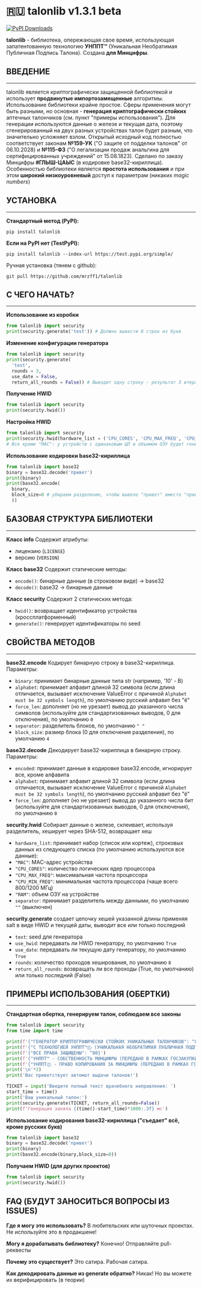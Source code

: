# 🇷🇺 talonlib v1.3.1 beta

[![PyPI Downloads](https://static.pepy.tech/personalized-badge/talonlib?period=total&units=INTERNATIONAL_SYSTEM&left_color=BLACK&right_color=BLACK&left_text=%D0%B7%D0%B0%D0%B3%D1%80%D1%83%D0%B7%D0%BE%D0%BA%3A+)](https://pepy.tech/projects/talonlib)

**talonlib** - библиотека, опережающая свое время, использующая запатентованную технологию **УНППТ™** (Уникальная Необратимая Публичная Подпись Талона). Создана **для Минцифры**.

## ВВЕДЕНИЕ
---
talonlib является криптографически защищенной библиотекой и использует **продвинутые импортозамещенные** алгоритмы. Использование библиотеки крайне простое. Сферы применения могут быть разными, но основная - **генерация криптографически стойких** аптечных талончиков (см. пункт "примеры использования"). Для генерации используются данные о железе и текущая дата, поэтому сгенерированный на двух разных устройствах талон будет разным, что значительно усложняет взлом. Открытый исходный код полностью соответствует законам **№159-УК** ("О защите от подделки талонов" от 06.10.2028) и **№115-ФЗ** ("О легализации продаж анальгина для сертифицированных учреждений" от 15.08.1823). Сделано по заказу Минцифры **#ГЛЫШ-ЦАЫС** (в кодировке base32-кириллица).
Особенностью библиотеки является **простота использования** и при этом **широкий низкоуровневый** доступ к параметрам (никаких *magic numbers*)

## УСТАНОВКА
---
**Стандартный метод (PyPI):**
```
pip install talonlib
```

**Если на PyPI нет (TestPyPI):**
```
pip install talonlib --index-url https://test.pypi.org/simple/
```

Ручная установка (тянем с github):
```
git pull https://github.com/mrzff1/talonlib
```

## С ЧЕГО НАЧАТЬ?
---
**Использование из коробки**
```python
from talonlib import security
print(security.generate('test')) # Должно вывести 8 строк из букв
```

**Изменение конфигурации генератора**
```python
from talonlib import security
print(security.generate(
  'test',
  rounds = 3,
  use_date = False,
  return_all_rounds = False)) # Выводит одну строку - результат 3 итераций, при изменении даты вывод не изменится
```

**Получение HWID**
```python
from talonlib import security
print(security.hwid())
```

**Настройка HWID**
```python
from talonlib import security
print(security.hwid(hardware_list = ('CPU_CORES', 'CPU_MAX_FREQ', 'CPU_MIN_FREQ', 'RAM')))
# Все кроме "MAC": у устройств с одинаковым ЦП и объемом ОЗУ будет генерироваться одинаковый HWID
```

**Использование кодировки base32-кириллица**
```python
from talonlib import base32
binary = base32.decode('привет')
print(binary)
print(base32.encode(
  binary,
  block_size=0 # убираем разделение, чтобы вывело "привет" вместо "прив ет"
  ))
```

## БАЗОВАЯ СТРУКТУРА БИБЛИОТЕКИ
---
**Класс info**
Содержит атрибуты:
- лицензию (`LICENSE`)
- версию (`VERSION`)

**Класс base32**
Содержит статические методы:
- `encode()`: бинарные данные (в строковом виде) -> base32
- `decode()`: base32 -> бинарные данные

**Класс security**
Содержит 2 статических метода:
- `hwid()`: возвращает идентификатор устройства (кроссплатформенный)
- `generate()`: генерирует идентификаторы по seed

## СВОЙСТВА МЕТОДОВ
---
**base32.encode**
Кодирует бинарную строку в base32-кириллица. Параметры:
- `binary`: принимает бинарные данные типа str (например, '10' - В)
- `alphabet`: принимает алфавит длиной 32 символа (если длина отличается, вызывает исключение ValueError с причиной `Alphabet must be 32 symbols length`), по умолчанию русский алфавит без "ё"
- `force_len`: дополняет (но не урезает) вывод до указанного числа символов (используйте для стандартизованных выводов, 0 для отключения), по умолчанию `0`
- `separator`: разделитель блоков, по умолчанию `" "`
- `block_size`: размер блока (0 для отключения разделения), по умолчанию `4`

**base32.decode**
Декодирует base32-кириллица в бинарную строку. Параметры:
- `encoded`: принимает данные в кодировке base32.encode, игнорирует все, кроме алфавита
- `alphabet`: принимает алфавит длиной 32 символа (если длина отличается, вызывает исключение ValueError с причиной `Alphabet must be 32 symbols length`), по умолчанию русский алфавит без "ё"
- `force_len`: дополняет (но не урезает) вывод до указанного числа бит (используйте для стандартизованных выводов, 0 для отключения), по умолчанию `0`

**security.hwid**
Собирает данные о железе, склеивает, используя разделитель, хеширует через SHA-512, возвращает хеш
- `hardware_list`: принимает набор (список или кортеж), строковых данных из следующего списка (по умолчанию используются все данные):
 - `"MAC"`: MAC-адрес устройства
 - `"CPU_CORES"`: количество логических ядер процессора
 - `"CPU_MAX_FREQ"`: максимальная частота процессора
 - `"CPU_MIN_FREQ"`: минимальная частота процессора (чаще всего 800/1200 МГц)
 - `"RAM"`: объем ОЗУ на устройстве
- `separator`: принимает разделитель между данными, по умолчанию `""` (выключен)
 
**security.generate** создает цепочку хешей указанной длины применяя salt в виде HWID и текущей даты, выводит все или только последний
- `text`: seed для генератора
- `use_hwid`: передавать ли HWID генератору, по умолчанию `True`
- `use_date`: передавать ли текущую дату генератору, по умолчанию `True`
- `rounds`: количество проходов хеширования, по умолчанию `8`
- `return_all_rounds`: возвращать ли все проходы (True, по умолчанию) или только последний (False)

## ПРИМЕРЫ ИСПОЛЬЗОВАНИЯ (ОБЕРТКИ)
---
**Стандартная обертка, генерируем талон, соблюдаем все законы**
```python
from talonlib import security
from time import time

print(f'{"ГЕНЕРАТОР КРИПТОГРАФИЧЕСКИ СТОЙКИХ УНИКАЛЬНЫХ ТАЛОНЧИКОВ": ^80}')
print(f'{"C ТЕХНОЛОГИЕЙ УНППТ™Ⓒ (УНИКАЛЬНАЯ НЕОБРАТИМАЯ ПУБЛИЧНАЯ ПОДПИСЬ ТАЛОНА™Ⓒ)": ^80}')
print(f'{"ВСЕ ПРАВА ЗАЩИЩЕНЫ": ^80}')
print(f'{"УНППТ™ - СОБСТВЕННОСТЬ МИНЦИФРЫ (ПЕРЕДАНО В РАМКАХ ГОСЗАКУПКИ)": ^80}')
print(f'{"УНППТⒸ - ПРАВО КОПИРОВАНИЯ ЗА МИНЦИФРЫ (ПЕРЕДАНО В РАМКАХ ГОСЗАКУПКИ)": ^80}')
print('\n'*2)
print('Вас приветствует автомат выдачи талонов!')

TICKET = input('Введите полный текст врачебного направления: ')
start_time = time()
print('Ваш уникальный талон:')
print(security.generate(TICKET, return_all_rounds=False))
print(f'Генерация заняла {(time()-start_time)*1000:.3f} мс')
```

**Использование кодирования base32-кириллица ("съедает" всё, кроме русских букв)**
```python
from talonlib import base32
binary = base32.decode('привет')
print(binary)
print(base32.encode(binary,block_size=0))
```

**Получаем HWID (для других проектов)**
```python
from talonlib import security
print(security.hwid())
```

## FAQ (БУДУТ ЗАНОСИТЬСЯ ВОПРОСЫ ИЗ ISSUES)
**Где я могу это использовать?** В любительских или шуточных проектах. Не используйте это в продакшене!

**Могу я дорабатывать библиотеку?** Конечно! Отправляйте pull-реквесты

**Почему это существует?** Это сатира. Рабочая сатира.

**Как декодировать данные из generate обратно?** Никак! Но вы можете их верифицировать (в теории)

